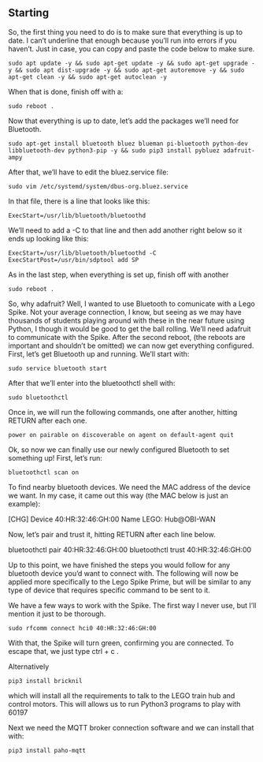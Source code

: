 ## Starting
So, the first thing you need to do is to make sure that everything is up to date. 
I can’t underline that enough because you’ll run into errors if you haven’t. 
Just in case, you can copy and paste the code below to make sure.

`sudo apt update -y && sudo apt-get update -y && sudo apt-get upgrade -y && sudo apt dist-upgrade -y && sudo apt-get autoremove -y && sudo apt-get clean -y && sudo apt-get autoclean -y`

When that is done, finish off with a:

`sudo reboot .`

Now that everything is up to date, let’s add the packages we’ll need for Bluetooth.

`sudo apt-get install bluetooth bluez blueman pi-bluetooth python-dev libbluetooth-dev python3-pip -y && sudo pip3 install pybluez adafruit-ampy`

After that, we’ll have to edit the bluez.service file:

`sudo vim /etc/systemd/system/dbus-org.bluez.service`

In that file, there is a line that looks like this:

`ExecStart=/usr/lib/bluetooth/bluetoothd`

We’ll need to add a -C to that line and then add another right below so it ends up looking like this:

`ExecStart=/usr/lib/bluetooth/bluetoothd -C
ExecStartPost=/usr/bin/sdptool add SP`

As in the last step, when everything is set up, finish off with another

`sudo reboot .`

So, why adafruit? Well, I wanted to use Bluetooth to comunicate with a Lego Spike. Not your average connection, I know, but seeing as we may have thousands of students playing around with these in the near future using Python, I though it would be good to get the ball rolling. We’ll need adafruit to communicate with the Spike.
After the second reboot, (the reboots are important and shouldn’t be omitted) we can now get everything configured.
First, let’s get Bluetooth up and running. We’ll start with:

`sudo service bluetooth start`

After that we’ll enter into the bluetoothctl shell with:

`sudo bluetoothctl`

Once in, we will run the following commands, one after another, hitting RETURN after each one.

`power on
pairable on
discoverable on
agent on
default-agent
quit`

Ok, so now we can finally use our newly configured Bluetooth to set something up! First, let’s run:

`bluetoothctl scan on`

To find nearby bluetooth devices. We need the MAC address of the device we want. In my case, it came out this way (the MAC below is just an example):

[CHG] Device 40:HR:32:46:GH:00 Name LEGO: Hub@OBI-WAN

Now, let’s pair and trust it, hitting RETURN after each line below.

bluetoothctl pair 40:HR:32:46:GH:00
bluetoothctl trust 40:HR:32:46:GH:00

Up to this point, we have finished the steps you would follow for any bluetooth device you’d want to connect with. The following will now be applied more specifically to the Lego Spike Prime, but will be similar to any type of device that requires specific command to be sent to it.

We have a few ways to work with the Spike. The first way I never use, but I’ll mention it just to be thorough.

`sudo rfcomm connect hci0 40:HR:32:46:GH:00`

With that, the Spike will turn green, confirming you are connected. To escape that, we just type ctrl + c .

Alternatively

`pip3 install bricknil`

which will install all the requirements to talk to the LEGO train hub and control motors. This will allows us to run Python3 programs to
play with 60197

Next we need the MQTT broker connection software and we can install that with:

`pip3 install paho-mqtt`

